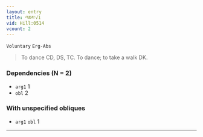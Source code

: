 ```yaml
---
layout: entry
title: འཆམ་√1
vid: Hill:0514
vcount: 2
---
```

`Voluntary` `Erg-Abs`
> To dance CD, DS, TC\.
 To dance; to take a walk DK\.

### Dependencies (N = 2)
* `arg1` 1
* `obl` 2


### With unspecified obliques
* `arg1` `obl` 1

---

